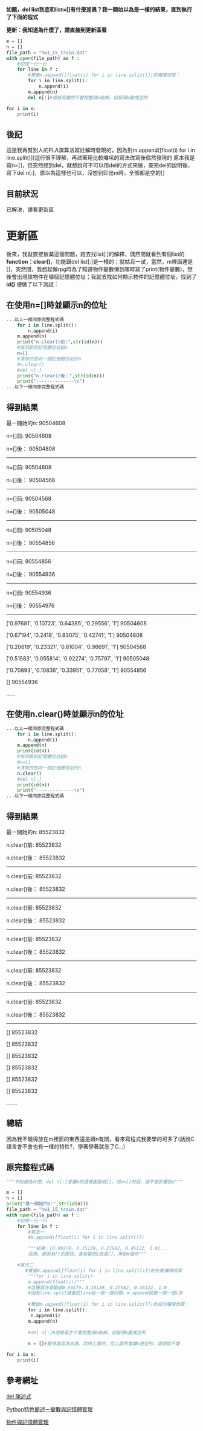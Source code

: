 **如題，del list到底和list=[]有什麼差異？我一開始以為是一樣的結果，直到執行了下面的程式**

**更新：我知道為什麼了，請直接到更新區看**

```python
m = []
n = []
file_path = "hw1_15_train.dat"
with open(file_path) as f :
	#切成一行一行
	for line in f :
		#實做m.append([float(i) for i in line.split()])的囉唆改寫：
		for i in line.split():
			n.append(i)
		m.append(n)
		del n[:]#這樣寫雖然不會把整個n刪掉，但發現m變成空的

for i in m:
	print(i)
```
後記
--------------
這是我再幫別人的PLA演算法寫註解時發現的，因為對m.append([float(i) for i in line.split()])這行很不理解，再試著用比較囉嗦的寫法改寫後偶然發現的
原本我是寫n=[]，但突然想到del，就想說可不可以用del的方式來做，查完del的說明後，寫下del n[:]，原以為這樣也可以，沒想到印出m時，全部都是空的[]

目前狀況
-------------
已解決，請看更新區

更新區
======================
後來，我就直接放棄這個問題，跑去找list[:]的解釋，偶然間就看到有個list的**function：clear()**，功能跟del list[:]是一樣的；就姑且一試，當然，m裡面還是[]，突然間，我想起做rpg時為了知道物件變數傳到哪時寫了print(物件變數)，然後會出現該物件在哪個記憶體位址；我就去找如何顯示物件的記憶體位址，找到了**id()**
便做了以下測試：

在使用n=[]時並顯示n的位址
-----------------------------
```python
...以上一樣同原完整程式碼
	for i in line.split():
		n.append(i)
	m.append(n)
	print("n.clear()前:",str(id(n)))
	#指派新的記憶體位址給n
	n=[]
	#清除的是同一個記憶體位址的n
	#n.clear()
	#del n[:]
	print("n.clear()後：",str(id(n)))
	print("--------------\n")
...以下一樣同原完整程式碼
```
得到結果
-----------------

最一開始的n: 90504608

n=[]前: 90504608

n=[]後： 90504808

____________________

n=[]前: 90504808

n=[]後： 90504568

____________________

n=[]前: 90504568

n=[]後： 90505048

____________________

n=[]前: 90505048

n=[]後： 90554856

____________________

n=[]前: 90554856

n=[]後： 90554936

____________________

n=[]前: 90554936

n=[]後： 90554976

____________________

['0.97681', '0.10723', '0.64385', '0.29556', '1'] 90504608

['0.67194', '0.2418', '0.83075', '0.42741', '1'] 90504808

['0.20619', '0.23321', '0.81004', '0.98691', '1'] 90504568

['0.51583', '0.055814', '0.92274', '0.75797', '1'] 90505048

['0.70893', '0.10836', '0.33951', '0.77058', '1'] 90554856

[] 90554936

......

在使用n.clear()時並顯示n的位址
-----------------------------
```python
...以上一樣同原完整程式碼
	for i in line.split():
		n.append(i)
	m.append(n)
	print(id(n))
	#指派新的記憶體位址給n
	#n=[]
	#清除的是同一個記憶體位址的n
	n.clear()
	#del n[:]
	print(id(n))
	print("--------------\n")
...以下一樣同原完整程式碼
```
得到結果
-----------------

最一開始的n: 85523832

n.clear()前: 85523832

n.clear()後： 85523832

____________________

n.clear()前: 85523832

n.clear()後： 85523832

____________________

n.clear()前: 85523832

n.clear()後： 85523832

____________________


n.clear()前: 85523832

n.clear()後： 85523832

____________________

n.clear()前: 85523832

n.clear()後： 85523832

____________________

n.clear()前: 85523832

n.clear()後： 85523832

____________________

[] 85523832

[] 85523832

[] 85523832

[] 85523832

[] 85523832

[] 85523832

.......

總結
--------------
因為我不曉得放在m裡面的東西還是跟n有關，看來寫程式我要學的可多了(話說C語言會不會也有一樣的特性?，學著學著就忘了C...)



原完整程式碼
-------------
```python
"""不知道為什麼，del n[:]會讓m的值裡面變成[]，但n=[]的話，就不會影響到m"""

m = []
n = []
print("最一開始的n:",str(id(n)))
file_path = "hw1_15_train.dat"
with open(file_path) as f :
	#切成一行一行
	for line in f :
		#寫法一
		#m.append([float(i) for i in line.split()])

		"""結果：[0.99279, 0.15139, 0.27982, 0.45122, 1.0]...
		我猜，是因為[]的關係，會自動把i放進[]，再給m儲存"""

    #寫法二
       #實做m.append([float(i) for i in line.split()])的失敗囉嗦改寫
        """for i in line.split():
        m.append(float(i))"""
        #這種寫法會變成0.99279，0.15139, 0.27982, 0.45122, 1.0
        #因為line.split就會把line給一個一個切開，m.append就會一個一個i存
      
		#實做m.append([float(i) for i in line.split()])的成功囉唆改寫：
		for i in line.split():
		 n.append(i)
		m.append(n)
		
		#del n[:]#這樣寫才不會把整個n刪掉，但發現m變成空的
		
		n = []#覺得這寫法太遜，改用上面的，但上面的會讓m是空的，這個就不會

for i in m:
	print(i)
```

參考網址
------------
[del 陳述式](https://docs.python.org.tw/3/tutorial/datastructures.html)

[Python特色簡述－變數與記憶體管理](https://dotblogs.com.tw/billy3321/2009/01/02/6599)

[物件與記憶體管理](https://openhome.cc/Gossip/Python/ObjectInMemory.html)
